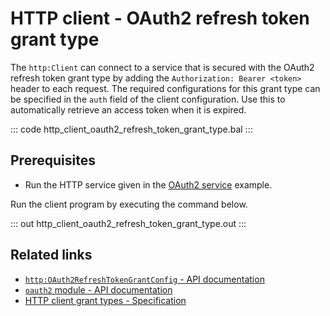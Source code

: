 # HTTP client - OAuth2 refresh token grant type

The `http:Client` can connect to a service that is secured with the OAuth2 refresh token grant type by adding the `Authorization: Bearer <token>` header to each request. The required configurations for this grant type can be specified in the `auth` field of the client configuration. Use this to automatically retrieve an access token when it is expired.

::: code http_client_oauth2_refresh_token_grant_type.bal :::

## Prerequisites
- Run the HTTP service given in the [OAuth2 service](/learn/by-example/http-service-oauth2/) example.

Run the client program by executing the command below.

::: out http_client_oauth2_refresh_token_grant_type.out :::

## Related links
- [`http:OAuth2RefreshTokenGrantConfig` - API documentation](https://lib.ballerina.io/ballerina/http/latest#OAuth2RefreshTokenGrantConfig)
- [`oauth2` module - API documentation](https://lib.ballerina.io/ballerina/oauth2/latest/)
- [HTTP client grant types - Specification](/spec/http/#9129-client---grant-types-oauth2)
